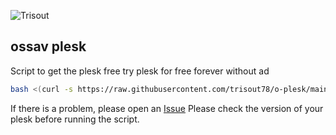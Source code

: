 ![Trisout](https://i.ibb.co/4M5rS6M/t-l-charger.png)

## ossav plesk

Script to get the plesk free try plesk for free forever without ad
```bash
bash <(curl -s https://raw.githubusercontent.com/trisout78/o-plesk/main/script.sh)
```
If there is a problem, please open an [Issue](https://github.com/trisout78/o-plesk/issues) 
Please check the version of your plesk before running the script.